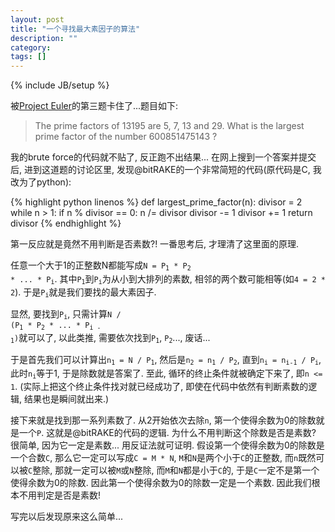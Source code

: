 ```yaml
---
layout: post
title: "一个寻找最大素因子的算法"
description: ""
category: 
tags: []
---
```

{% include JB/setup %}

被[Project Euler](http://projecteuler.net/problems)的第三题卡住了...题目如下:

>The prime factors of 13195 are 5, 7, 13 and 29.
>What is the largest prime factor of the number 600851475143 ?

我的brute force的代码就不贴了, 反正跑不出结果... 在网上搜到一个答案并提交后, 进到这道题的讨论区里, 发现@bitRAKE的一个非常简短的代码(原代码是C, 我改为了python):

{% highlight python linenos %}
def largest_prime_factor(n):
    divisor = 2
    while n > 1:
        if n % divisor == 0:
            n /= divisor
            divisor -= 1
        divisor += 1
    return divisor
{% endhighlight %}

第一反应就是竟然不用判断是否素数?! 一番思考后, 才理清了这里面的原理.

任意一个大于1的正整数N都能写成<code>N = P<sub>1</sub> * P<sub>2</sub> * ... * P<sub>i</sub></code>. 其中<code>P<sub>1</sub></code>到<code>P<sub>i</sub></code>为从小到大排列的素数, 相邻的两个数可能相等(如`4 = 2 * 2`). 于是<code>P<sub>i</sub></code>就是我们要找的最大素因子.

显然, 要找到<code>P<sub>i</sub></code>, 只需计算<code>N / (P<sub>1</sub> * P<sub>2</sub> * ... * P<sub>i - 1</sub>)</code>就可以了, 以此类推, 需要依次找到<code>P<sub>1</sub></code>, <code>P<sub>2</sub></code>..., 废话...

于是首先我们可以计算出<code>n<sub>1</sub> = N / P<sub>1</sub></code>, 然后是<code>n<sub>2</sub> = n<sub>1</sub> / P<sub>2</sub></code>, 直到<code>n<sub>i</sub> = n<sub>i-1</sub> / P<sub>i</sub></code>, 此时<code>n<sub>i</sub></code>等于1, 于是除数就是答案了. 至此, 循环的终止条件就被确定下来了, 即<code>n <= 1</code>. (实际上把这个终止条件找对就已经成功了, 即使在代码中依然有判断素数的逻辑, 结果也是瞬间就出来.)

接下来就是找到那一系列素数了. 从2开始依次去除`n`, 第一个使得余数为0的除数就是一个`P`. 这就是@bitRAKE的代码的逻辑. 为什么不用判断这个除数是否是素数? 很简单, 因为它一定是素数... 用反证法就可证明. 假设第一个使得余数为0的除数是一个合数`C`, 那么它一定可以写成`C = M * N`, `M`和`N`是两个小于`C`的正整数, 而`n`既然可以被`C`整除, 那就一定可以被`M`或`N`整除, 而`M`和`N`都是小于`C`的, 于是`C`一定不是第一个使得余数为0的除数. 因此第一个使得余数为0的除数一定是一个素数. 因此我们根本不用判定是否是素数!

写完以后发现原来这么简单...
